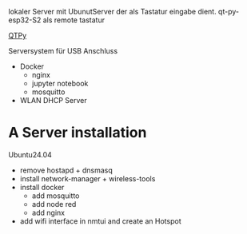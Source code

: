 lokaler Server mit UbunutServer der als Tastatur eingabe dient. 
qt-py-esp32-S2 als remote tastatur

[QTPy](https://learn.adafruit.com/adafruit-qt-py-esp32-s2/overview)

Serversystem für USB Anschluss
- Docker
  - nginx
  - jupyter notebook
  - mosquitto
- WLAN DHCP Server 

# A Server installation
Ubuntu24.04
  - remove hostapd + dnsmasq
  - install network-manager + wireless-tools
  - install docker
    - add mosquitto
    - add node red
    - add nginx
  - add wifi interface in nmtui and create an Hotspot
